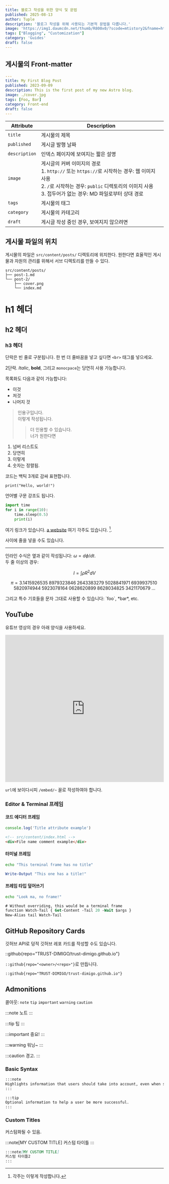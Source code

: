 ```yaml
---
title: 블로그 작성을 위한 양식 및 문법
published: 2025-08-13
author: Tuple
description: '블로그 작성을 위해 사용되는 기본적 문법을 다룹니다.'
image: 'https://img1.daumcdn.net/thumb/R800x0/?scode=mtistory2&fname=https%3A%2F%2Ft1.daumcdn.net%2Fcfile%2Ftistory%2F26053538586482B414'
tags: ["Blogging", "Customization"]
category: 'Guides'
draft: false
---
```


## 게시물의 Front-matter

```yaml
---
title: My First Blog Post
published: 2023-09-09
description: This is the first post of my new Astro blog.
image: ./cover.jpg
tags: [Foo, Bar]
category: Front-end
draft: false
---
```

| Attribute     | Description                                                                                                                                                                                                 |
|---------------|-------------------------------------------------------------------------------------------------------------------------------------------------------------------------------------------------------------|
| `title`       | 게시물의 제목                                                                                                                                                                                      |
| `published`   | 게시글 발행 날짜                                                                                                                                                                            |
| `description` | 인덱스 페이지에 보여지는 짧은 설명                                                                                                                                                   |
| `image`       | 게시글의 커버 이미지의 경로<br/>1. `http://` 또는 `https://`로 시작하는 경우: 웹 이미지 사용<br/>2. `/`로 시작하는 경우: `public` 디렉토리의 이미지 사용<br/>3. 접두어가 없는 경우: MD 파일로부터 상대 경로 |
| `tags`        | 게시물의 태그                                                                                                                                                                                       |
| `category`    | 게시물의 카테고리                                                                                                                                                                                   |
| `draft`        | 게시글 작성 중인 경우, 보여지지 않으려면                                                                                                                                                    |

## 게시물 파일의 위치



게시물의 파일은 `src/content/posts/` 디렉토리에 위치한다. 원한다면 효율적인 게시물과 자원의 관리를 위해서 서브 디렉토리를 만들 수 있다.

```
src/content/posts/
├── post-1.md
└── post-2/
    ├── cover.png
    └── index.md
```

# h1 헤더
## h2 헤더
### h3 헤더

단락은 빈 줄로 구분됩니다. 한 번 더 줄바꿈을 넣고 싶다면 `<br>` 태그를 넣으세요.

2단락. _Italic_, **bold**, 그리고 `monocpace`는 당연히 사용 가능합니다.

목록화도 다음과 같이 가능합니다:

- 이것
- 저것
- 나머지 것

> 인용구입니다.<br>
> 이렇게 작성됩니다.
> > 더 인용할 수 있습니다.<br>
> > 너가 원한다면

1. 넘버 리스트도
2. 당연히
3. 이렇게
5. 숫자는 정렬됨.

코드는 백틱 3개로 감싸 표현합니다.

```
print("Hello, world!")
```

언어별 구문 강조도 됩니다.

```py
import time
for i in range(10):
    time.sleep(0.5)
    print(i)
```

여기 링크가 있습니다. [a website](http://foo.bar) 여기 각주도 있습니다. [^1].

[^1]: 각주는 이렇게 작성합니다.

사이에 줄을 넣을 수도 있습니다.

---

인라인 수식은 옆과 같이 작성됩니다: $\omega = d\phi / dt$.<br>
두 줄 이상의 경우:

$$I = \int \rho R^{2} dV$$

$$
\begin{equation*}
\pi
=3.1415926535
 \;8979323846\;2643383279\;5028841971\;6939937510\;5820974944
 \;5923078164\;0628620899\;8628034825\;3421170679\;\ldots
\end{equation*}
$$

그리고 특수 기호들을 문자 그대로 사용할 수 있습니다: \`foo\`, \*bar\*, etc.

## YouTube

유튜브 영상의 경우 아래 양식을 사용하세요.

<iframe width="100%" height="468" src="https://www.youtube.com/embed/ICXB0Vs_lTQ" title="YouTube video player" frameborder="0" allow="accelerometer; autoplay; clipboard-write; encrypted-media; gyroscope; picture-in-picture; web-share" allowfullscreen></iframe>

`url`에 보이다시피 `/embed/~` 꼴로 작성하여야 합니다.

### Editor & Terminal 프레임

#### 코드 에디터 프레임

```js title="my-test-file.js"
console.log('Title attribute example')
```

```html
<!-- src/content/index.html -->
<div>File name comment example</div>
```

#### 터미널 프레임

```bash
echo "This terminal frame has no title"
```

```powershell title="PowerShell terminal example"
Write-Output "This one has a title!"
```

#### 프레임 타입 덮어쓰기

```sh frame="none"
echo "Look ma, no frame!"
```

```ps frame="code" title="PowerShell Profile.ps1"
# Without overriding, this would be a terminal frame
function Watch-Tail { Get-Content -Tail 20 -Wait $args }
New-Alias tail Watch-Tail
```

## GitHub Repository Cards
깃허브 API로 덩적 깃허브 레포 카드를 작성할 수도 있습니다.

::github{repo="TRUST-DIMIGO/trust-dimigo.github.io"}

`::github{repo="<owner>/<repo>"}`로 만듭니다.

```markdown
::github{repo="TRUST-DIMIGO/trust-dimigo.github.io"}
```

## Admonitions

콜아웃: `note` `tip` `important` `warning` `caution`

:::note
노트
:::

:::tip
팁
:::

:::important
중요!
:::

:::warning
워닝~
:::

:::caution
경고.
:::

### Basic Syntax

```markdown
:::note
Highlights information that users should take into account, even when skimming.
:::

:::tip
Optional information to help a user be more successful.
:::
```

### Custom Titles

커스텀화될 수 있음.

:::note[MY CUSTOM TITLE]
커스텀 타이틀
:::

```markdown
:::note[MY CUSTOM TITLE]
커스텀 타이틀2
:::
```